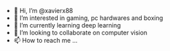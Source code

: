- 👋 Hi, I’m @xavierx88
- 👀 I’m interested in gaming, pc hardwares and boxing
- 🌱 I’m currently learning deep learning
- 💞️ I’m looking to collaborate on computer vision
- 📫 How to reach me ...

<!---
xavierx88/xavierx88 is a ✨ special ✨ repository because its `README.md` (this file) appears on your GitHub profile.
You can click the Preview link to take a look at your changes.
--->
